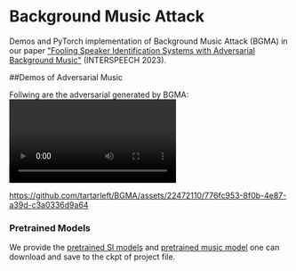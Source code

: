 # Background Music Attack
Demos and PyTorch implementation of Background Music Attack (BGMA) in our paper ["Fooling Speaker Identification Systems with Adversarial Background Music"](https://www.isca-speech.org/archive/Interspeech_2020/abstracts/1275.html) (INTERSPEECH 2023).

##Demos of Adversarial Music

Follwing are the adversarial generated by BGMA:
<video src="https://github.com/tartarleft/BGMA/assets/22472110/776fc953-8f0b-4e87-a39d-c3a0336d9a64" controls></video>





https://github.com/tartarleft/BGMA/assets/22472110/776fc953-8f0b-4e87-a39d-c3a0336d9a64









### Pretrained Models

We provide the [pretrained SI models](https://github.com/tartarleft/BGMA) and [pretrained music model](https://github.com/tartarleft/BGMA) one can download and save to the ckpt of project file.
